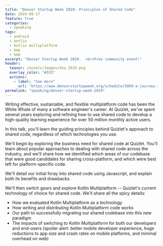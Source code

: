 ```yaml
---
title: "Denver Startup Week 2019: Principles of Shared Code"
date: 2019-09-17
feature: true
categories:
  - speaking
tags:
  - android
  - kotlin
  - kotlin multiplatform
  - kmp
  - kmm
excerpt: "Denver Startup Week 2019.  <br>Free community event!"
header:
  teaser: /assets/images/dsw_2019.png
  overlay_color: "#333"
  actions:
    - label: "See more"
      url: "https://www.denverstartupweek.org/schedule/5959-a-journey-in-shared-code-with-kotlin-multiplatform"
permalink: "speaking/denver-startup-week-2019"
---
```

Writing effective, sustainable, and flexible multiplatform code has been the White Whale of many a software engineer's career. At Quizlet, we've spent several years exploring and refining how to use shared code to develop a high-quality learning experience for over 50 million monthly active users.

In this talk, you'll learn the guiding principles behind Quizlet's approach to shared code, regardless of which technologies you use.

We'll begin by exploring the business need for shared code at Quizlet. You'll learn about popular approaches to dealing with shared code across the industry, and we'll share how we identified which areas of our codebase that were good candidates for sharing cross-platform, and which were best left for platform-specific code.

We'll detail our initial foray into shared code using Javascript, and explain both its benefits and drawbacks.

We'll then switch gears and explore Kotlin Multiplatform -- Quizlet's current technology of choice for shared code. We'll share all the spicy details:

* How we evaluated Kotlin Multiplatform as a technology
* How writing and distributing Kotlin Multiplatform code works
* Our path to successfully migrating our shared codebase into this new paradigm
* The impacts of switching to Kotlin Multiplatform for both our developers and end-users (spoiler alert: better mobile developer experience, huge reductions to app size and crash rates on mobile platforms, and minimal overhead on web)
